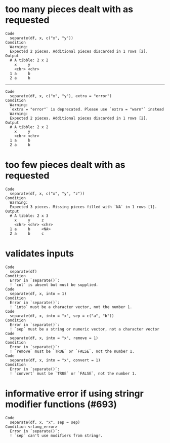 # too many pieces dealt with as requested

    Code
      separate(df, x, c("x", "y"))
    Condition
      Warning:
      Expected 2 pieces. Additional pieces discarded in 1 rows [2].
    Output
      # A tibble: 2 x 2
        x     y    
        <chr> <chr>
      1 a     b    
      2 a     b    

---

    Code
      separate(df, x, c("x", "y"), extra = "error")
    Condition
      Warning:
      `extra = "error"` is deprecated. Please use `extra = "warn"` instead
      Warning:
      Expected 2 pieces. Additional pieces discarded in 1 rows [2].
    Output
      # A tibble: 2 x 2
        x     y    
        <chr> <chr>
      1 a     b    
      2 a     b    

# too few pieces dealt with as requested

    Code
      separate(df, x, c("x", "y", "z"))
    Condition
      Warning:
      Expected 3 pieces. Missing pieces filled with `NA` in 1 rows [1].
    Output
      # A tibble: 2 x 3
        x     y     z    
        <chr> <chr> <chr>
      1 a     b     <NA> 
      2 a     b     c    

# validates inputs

    Code
      separate(df)
    Condition
      Error in `separate()`:
      ! `col` is absent but must be supplied.
    Code
      separate(df, x, into = 1)
    Condition
      Error in `separate()`:
      ! `into` must be a character vector, not the number 1.
    Code
      separate(df, x, into = "x", sep = c("a", "b"))
    Condition
      Error in `separate()`:
      ! `sep` must be a string or numeric vector, not a character vector
    Code
      separate(df, x, into = "x", remove = 1)
    Condition
      Error in `separate()`:
      ! `remove` must be `TRUE` or `FALSE`, not the number 1.
    Code
      separate(df, x, into = "x", convert = 1)
    Condition
      Error in `separate()`:
      ! `convert` must be `TRUE` or `FALSE`, not the number 1.

# informative error if using stringr modifier functions (#693)

    Code
      separate(df, x, "x", sep = sep)
    Condition <rlang_error>
      Error in `separate()`:
      ! `sep` can't use modifiers from stringr.

